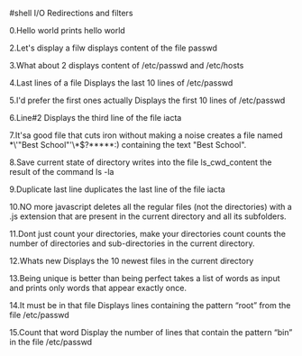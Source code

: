 #shell I/O Redirections and filters

0.Hello world
prints hello world

2.Let's display a filw
displays content of the file passwd

3.What about 2
displays content of /etc/passwd and /etc/hosts

4.Last lines of a file
Displays the last 10 lines of /etc/passwd

5.I'd prefer the first ones actually
Displays the first 10 lines of /etc/passwd

6.Line#2
Displays the third line of the file iacta

7.It'sa good file that cuts iron without making a noise
 creates a file named \*\\'"Best School"\'\\*$\?\*\*\*\*\*:) containing the text "Best School".

8.Save current state of directory
writes into the file ls_cwd_content the result of the command ls -la

9.Duplicate last line
duplicates the last line of the file iacta

10.NO more javascript
deletes all the regular files (not the directories) with a .js extension that are present in the current directory and all its subfolders.

11.Dont just count your directories, make your directories count
counts the number of directories and sub-directories in the current directory.

12.Whats new
Displays the 10 newest files in the current directory

13.Being unique is better than being perfect
takes a list of words as input and prints only words that appear exactly once.

14.It must be in that file
Displays lines containing the pattern “root” from the file /etc/passwd

15.Count that word
Display the number of lines that contain the pattern “bin” in the file /etc/passwd
